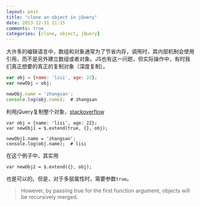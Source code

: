 ```yaml
---
layout: post
title: "clone an object in jQuery"
date: 2013-12-31 11:15
comments: true
categories: [clone, object, jQuery]
---
```


大许多的编辑语言中，数组和对象通常为了节省内存，调用时，其内部机制会使用引用，而不是另外建立数组或者对象。JS也有这一问题，但实际操作中，有时我们真正想要的真正的复制对象（深度复制）。

```javascript
var obj = {name: 'lisi', age: 22};
var newObj = obj;

newObj.name = 'zhangsan';
console.log(obj.name);  # zhangsan
```

利用jQuery复制整个对象，[stackoverflow](http://stackoverflow.com/questions/122102/most-efficient-way-to-clone-an-object)

```
var obj = {name: 'lisi', age: 22};
var newObj1 = $.extend(true, {}, obj);

newObj1.name = 'zhangsan';
console.log(obj.name);  # lisi
```

在这个例子中，其实用

```
var newObj2 = $.extend({}, obj);
```

也是可以的。但是，对于多层属性时，需要参数`true`。

> However, by passing true for the first function argument, objects will be recursively merged.
